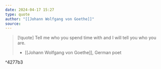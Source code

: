 ```yaml
---
date: 2024-04-17 15:27
type: quote
author: "[[Johann Wolfgang von Goethe]]"
source:
---
```


> [!quote]
> Tell me who you spend time with and I will tell you who you are. 
> - [[Johann Wolfgang von Goethe]], German poet

^4277b3

